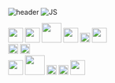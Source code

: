 ![header](https://capsule-render.vercel.app/api?type=wave&color=auto&height=300&section=header&text=study%20git!&fontSize=90)
![JS](https://img.shields.io/badge/hanul-kym-red?style=social)
<div>
<img src="https://img.shields.io/badge/Java-3766AB?style=flat-Dashe&logo=Java&logoColor=white"  style='height : 30px'/></a>
<img src="https://img.shields.io/badge/Spring-6DB33F?style=Static-square&logo=Spring&logoColor=white" style='height : 30px'></a>
<img src="https://img.shields.io/badge/Csharp-5C2D91?style=for-the-badge&logo=Csharp&logoColor=white"  style='height : 40px' /></a>
<img src="https://img.shields.io/badge/Android-3DDC84?style=for-the-badge&logo=Android&logoColor=white"  style='height : 30px'/></a>
<img src="https://img.shields.io/badge/Unity-3DDC84?style=flat-Underscore&logo=Unity&logoColor=white"  style='height : 20px'/></a>
<img src="https://img.shields.io/badge/.net-5C2D91?style=flat-square&logo=.net&logoColor=white"  style='height : 30px'/></a>
<div>
<img src="https://img.shields.io/badge/JavaScript-F7DF1E?style=flat-square&logo=JavaScript&logoColor=white"  style='height : 20px' /></a>
<img src="https://img.shields.io/badge/Jquery-0769AD?style=plastic-square&logo=Jquery&logoColor=white"  style='height : 20px'/></a>
<div>
<img src="https://img.shields.io/badge/Oracle-F80000?style=flat-square&logo=Oracle&logoColor=white"  style='height : 30px'/></a>
<img src="https://img.shields.io/badge/Mssql-CC2927?style=flat-square&logo=microsoftsqlserver&logoColor=white"  style='height : 40px' /></a>
<img src="https://img.shields.io/badge/MongoDB-47A248?style=flat-square&logo=MongoDB&logoColor=white" style='height : 20px'/></a>
<img src="https://img.shields.io/badge/MariaDB-003545?style=flat-square&logo=MariaDB&logoColor=white"  style='height : 20px' /></a>
<img src="https://img.shields.io/badge/firebase-5C2D91?style=flat-square&logo=firebase&logoColor=white"  style='height : 30px' /></a>
